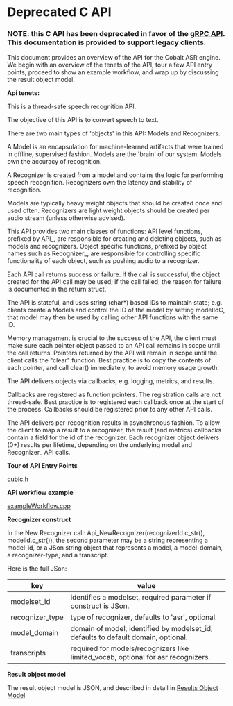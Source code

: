 # Deprecated C API
### NOTE: this C API has been deprecated in favor of the [gRPC API](https://github.com/cobaltspeech/client).  This documentation is provided to support legacy clients.

This document provides an overview of the API for the Cobalt ASR engine. We begin with an overview of the tenets of the API, tour a few API entry points, proceed to show an example workflow, and wrap up by discussing the result object model.

**Api tenets:**

This is a thread-safe speech recognition API.

The objective of this API is to convert speech to text.

There are two main types of 'objects' in this API: Models and Recognizers.

A Model is an encapsulation for machine-learned artifacts that were trained in offline, supervised fashion. Models are the 'brain' of our system. Models own the accuracy of recognition.

A Recognizer is created from a model and contains the logic for performing speech recognition. Recognizers own the latency and stability of recognition.

Models are typically heavy weight objects that should be created once and used often. Recognizers are light weight objects should be created per audio stream (unless otherwise advised).

This API provides two main classes of functions: API level functions, prefixed by API_, are responsible for creating and deleting objects, such as models and recognizers. Object specific functions, prefixed by object names such as Recognizer_, are responsible for controlling specific functionality of each object, such as pushing audio to a recognizer.

Each API call returns success or failure. If the call is successful, the object created for the API call may be used; if the call failed, the reason for failure is documented in the return struct.

The API is stateful, and uses string (char*) based IDs to maintain state; e.g. clients create a Models and control the ID of the model by setting modelIdC, that model may then be used by calling other API functions with the same ID.

Memory management is crucial to the success of the API, the client must make sure each pointer object passed to an API call remains in scope until the call returns. Pointers returned by the API will remain in scope until the client calls the "clear" function. Best practice is to copy the contents of each pointer, and call clear() immediately, to avoid memory usage growth.

The API delivers objects via callbacks, e.g. logging, metrics, and results.

Callbacks are registered as function pointers. The registration calls are not thread-safe. Best practice is to registered each callback once at the start of the process. Callbacks should be registered prior to any other API calls.

The API delivers per-recognition results in asynchronous fashion. To allow the client to map a result to a recognizer, the result (and metrics) callbacks contain a field for the id of the recognizer. Each recognizer object delivers (0+) results per lifetime, depending on the underlying model and Recognizer_ API calls.

**Tour of API Entry Points**

[cubic.h](https://github.com/cobaltspeech/cubic/blob/master/cpp/api/cubic.h)

**API workflow example**

[exampleWorkflow.cpp](https://github.com/cobaltspeech/cubic/blob/master/cpp/client/example_workflow.cpp)

**Recognizer construct**

In the New Recognizer call: Api_NewRecognizer(recognizerId.c_str(), modelId.c_str()), the second parameter may be a string representing a model-id, or a JSon string object that represents a model, a model-domain, a recognizer-type, and a transcript.

Here is the full JSon:

| key | value|
|---|---|
| modelset_id | identifies a modelset, required parameter if construct is JSon.|
| recognizer_type | type of recognizer, defaults to 'asr', optional.|
| model_domain | domain of model, identified by modelset_id, defaults to default domain, optional.|
| transcripts | required for models/recognizers like limited_vocab, optional for asr recognizers.|



**Result object model**

The result object model is JSON, and described in detail in [Results Object Model](Results-Object-Model.md)
